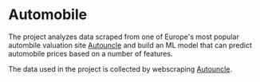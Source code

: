 # Automobile

The project analyzes data scraped from one of Europe's most popular autombile valuation site [Autouncle](autouncle.se) and build an ML model that can predict automobile prices based on a number of features.

The data used in the project is collected by webscraping [Autouncle](autouncle.se).
